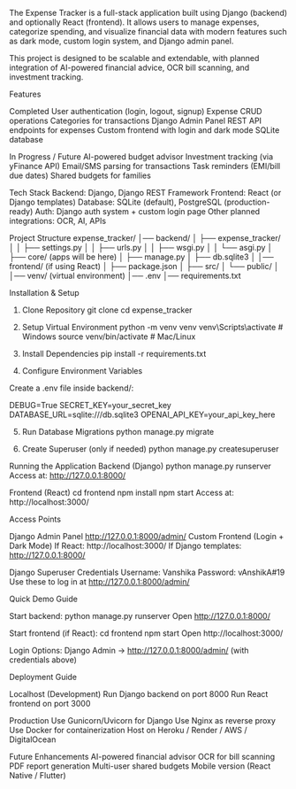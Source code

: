 The Expense Tracker is a full-stack application built using Django (backend) and optionally React (frontend). It allows users to manage expenses, categorize spending, and visualize financial data with modern features such as dark mode, custom login system, and Django admin panel.

This project is designed to be scalable and extendable, with planned integration of AI-powered financial advice, OCR bill scanning, and investment tracking.

Features 

Completed
User authentication (login, logout, signup)
Expense CRUD operations
Categories for transactions
Django Admin Panel
REST API endpoints for expenses
Custom frontend with login and dark mode
SQLite database

In Progress / Future
AI-powered budget advisor
Investment tracking (via yFinance API)
Email/SMS parsing for transactions
Task reminders (EMI/bill due dates)
Shared budgets for families

Tech Stack
Backend: Django, Django REST Framework
Frontend: React (or Django templates)
Database: SQLite (default), PostgreSQL (production-ready)
Auth: Django auth system + custom login page
Other planned integrations: OCR, AI, APIs

Project Structure
expense_tracker/
│── backend/
│   ├── expense_tracker/
│   │   ├── settings.py
│   │   ├── urls.py
│   │   ├── wsgi.py
│   │   └── asgi.py
│   ├── core/ (apps will be here)
│   ├── manage.py
│   ├── db.sqlite3
│
│── frontend/ (if using React)
│   ├── package.json
│   ├── src/
│   └── public/
│
│── venv/ (virtual environment)
│── .env
│── requirements.txt


Installation & Setup
1. Clone Repository
git clone <repo-link>
cd expense_tracker

2. Setup Virtual Environment
python -m venv venv
venv\Scripts\activate   # Windows
source venv/bin/activate  # Mac/Linux

3. Install Dependencies
pip install -r requirements.txt

4. Configure Environment Variables

Create a .env file inside backend/:

DEBUG=True
SECRET_KEY=your_secret_key
DATABASE_URL=sqlite:///db.sqlite3
OPENAI_API_KEY=your_api_key_here

5. Run Database Migrations
python manage.py migrate

6. Create Superuser (only if needed)
python manage.py createsuperuser

Running the Application
Backend (Django)
python manage.py runserver
Access at: http://127.0.0.1:8000/

Frontend (React)
cd frontend
npm install
npm start
Access at: http://localhost:3000/

Access Points

Django Admin Panel
http://127.0.0.1:8000/admin/
Custom Frontend (Login + Dark Mode)
If React: http://localhost:3000/
If Django templates: http://127.0.0.1:8000/

Django Superuser Credentials
Username: Vanshika
Password: vAnshikA#19
Use these to log in at http://127.0.0.1:8000/admin/


Quick Demo Guide

Start backend:
python manage.py runserver
Open http://127.0.0.1:8000/

Start frontend (if React):
cd frontend
npm start
Open http://localhost:3000/

Login Options:
Django Admin → http://127.0.0.1:8000/admin/ (with credentials above)

Deployment Guide

Localhost (Development)
Run Django backend on port 8000
Run React frontend on port 3000

Production
Use Gunicorn/Uvicorn for Django
Use Nginx as reverse proxy
Use Docker for containerization
Host on Heroku / Render / AWS / DigitalOcean

Future Enhancements
AI-powered financial advisor
OCR for bill scanning
PDF report generation
Multi-user shared budgets
Mobile version (React Native / Flutter) 
